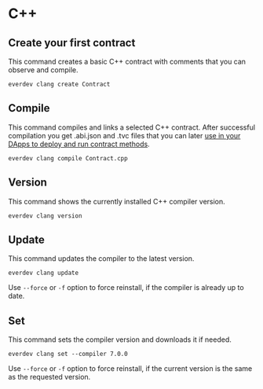 # C++

## Create your first contract

This command creates a basic C++ contract with comments that you can observe and compile.

```shell
everdev clang create Contract
```

## Compile

This command compiles and links a selected C++ contract.
After successful compilation you get .abi.json and .tvc files that you can later [use in your DApps to deploy and run contract methods](https://tonlabs.gitbook.io/ton-sdk/guides/work_with_contracts/add_contract_to_your_app).

```shell
everdev clang compile Contract.cpp
```

## Version

This command shows the currently installed C++ compiler version.

```shell
everdev clang version
```

## Update

This command updates the compiler to the latest version.

```shell
everdev clang update
```

Use `--force` or `-f` option to force reinstall, if the compiler is already up to date.

## Set

This command sets the compiler version and downloads it if needed.

```shell
everdev clang set --compiler 7.0.0
```

Use `--force` or `-f` option to force reinstall, if the current version is the same as the requested version.
